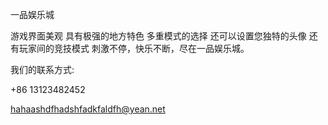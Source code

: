 一品娱乐城

游戏界面美观
具有极强的地方特色
多重模式的选择
还可以设置您独特的头像
还有玩家间的竞技模式
刺激不停，快乐不断，尽在一品娱乐城。


我们的联系方式:

+86 13123482452

hahaashdfhadshfadkfaldfh@yean.net
